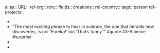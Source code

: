 alias::
URL::
rel-org::
role::
fields::
creations::
rel-country::
tags:: person
rel-projects::

-
- “The most exciting phrase to hear in science, the one that heralds new discoveries, is not ‘Eureka!’ but ‘That’s funny.’” #quote #X-Science #surprise
-
-
